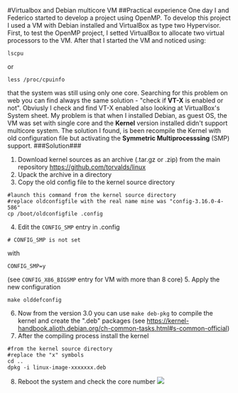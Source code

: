 #Virtualbox and Debian multicore VM
##Practical experience
One day I and Federico started to develop a project using OpenMP.
To develop this project I used a VM with Debian installed and VirtualBox as type two Hypervisor.
First, to test the OpenMP project, I setted VirtualBox to allocate two virtual processors to the VM.
After that I started the VM and noticed using:
```
lscpu
```
or
```
less /proc/cpuinfo
```
that the system was still using only one core.
Searching for this problem on web you can find always the same solution - "check if **VT-X** is enabled or not".
Obviusly I check and find VT-X enabled also looking at VirtualBox's System sheet.
My problem is that when I installed Debian, as guest OS, the VM was set with single core and the **Kernel** version installed didn't support multicore system.
The solution I found, is been recompile the Kernel with old configuration file but activating the **Symmetric Multiprocesssing** (SMP) support.
###Solution###
1. Download kernel sources as an archive (.tar.gz or .zip) from the main repository https://github.com/torvalds/linux
2. Upack the archive in a directory
3. Copy the old config file to the kernel source directory
```
#launch this command from the kernel source directory
#replace oldconfigfile with the real name mine was "config-3.16.0-4-586"
cp /boot/oldconfigfile .config
```
4. Edit the `CONFIG_SMP` entry in .config
```
# CONFIG_SMP is not set
```
with
```
CONFIG_SMP=y
```
(see `CONFIG_X86_BIGSMP` entry for VM with more than 8 core)
5. Apply the new configuration
```
make olddefconfig
```
6. Now from the version 3.0 you can use `make deb-pkg` to compile the kernel and create the ".deb" packages (see https://kernel-handbook.alioth.debian.org/ch-common-tasks.html#s-common-official)
7. After the compiling process install the kernel
```
#from the kernel source directory
#replace the "x" symbols
cd ..
dpkg -i linux-image-xxxxxxx.deb
```
8. Reboot the system and check the core number
![](http://)
